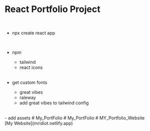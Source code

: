 # React Portfolio Project
<br>

- npx create react app
<br>

- npm
  - tailwind
  - react icons
  <br>
- get custom fonts

  - great vibes
  - raleway
  - add great vibes to tailwind config
<br>
- add assets
#   M y _ P o r t F o l i o 
 
 #   M y _ P o r t F o l i o 
 
 #   M Y _ P o r t f o l i o _ W e b s i t e 
<br>
 
[My Website](mridiot.netlify.app)
